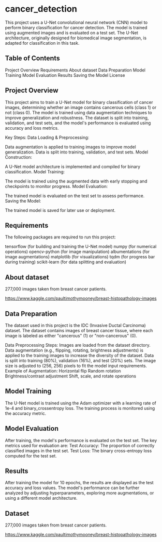# cancer_detection

This project uses a U-Net convolutional neural network (CNN) model to perform binary classification for cancer detection. The model is trained using augmented images and is evaluated on a test set. The U-Net architecture, originally designed for biomedical image segmentation, is adapted for classification in this task.

## Table of Contents
Project Overview
Requirements
About dataset
Data Preparation
Model Training
Model Evaluation
Results
Saving the Model
License

## Project Overview
This project aims to train a U-Net model for binary classification of cancer images, determining whether an image contains cancerous cells (class 1) or not (class 0). The model is trained using data augmentation techniques to improve generalization and robustness. The dataset is split into training, validation, and test sets, and the model's performance is evaluated using accuracy and loss metrics.

Key Steps:
Data Loading & Preprocessing:

Data augmentation is applied to training images to improve model generalization.
Data is split into training, validation, and test sets.
Model Construction:

A U-Net model architecture is implemented and compiled for binary classification.
Model Training:

The model is trained using the augmented data with early stopping and checkpoints to monitor progress.
Model Evaluation:

The trained model is evaluated on the test set to assess performance.
Saving the Model:

The trained model is saved for later use or deployment.

## Requirements
The following packages are required to run this project:

tensorflow (for building and training the U-Net model)
numpy (for numerical operations)
opencv-python (for image manipulation)
albumentations (for image augmentations)
matplotlib (for visualizations)
tqdm (for progress bar during training)
scikit-learn (for data splitting and evaluation)

## About dataset
277,000 images taken from breast cancer patients.

https://www.kaggle.com/paultimothymooney/breast-histopathology-images
## Data Preparation
The dataset used in this project is the IDC (Invasive Ductal Carcinoma) dataset. The dataset contains images of breast cancer tissue, where each image is labeled as either "cancerous" (1) or "non-cancerous" (0).

Data Preprocessing Steps:
Images are loaded from the dataset directory.
Data augmentation (e.g., flipping, rotating, brightness adjustments) is applied to the training images to increase the diversity of the dataset.
Data is split into training (80%), validation (16%), and test (20%) sets.
The image size is adjusted to (256, 256) pixels to fit the model input requirements.
Example of Augmentation:
Horizontal flip
Random rotation
Brightness/contrast adjustment
Shift, scale, and rotate operations

## Model Training
The U-Net model is trained using the Adam optimizer with a learning rate of 1e-4 and binary_crossentropy loss. The training process is monitored using the accuracy metric.

## Model Evaluation
After training, the model's performance is evaluated on the test set. The key metrics used for evaluation are:
Test Accuracy: The proportion of correctly classified images in the test set.
Test Loss: The binary cross-entropy loss computed for the test set.

## Results
After training the model for 10 epochs, the results are displayed as the test accuracy and loss values. The model's performance can be further analyzed by adjusting hyperparameters, exploring more augmentations, or using a different model architecture.

## Dataset
277,000 images taken from breast cancer patients.

https://www.kaggle.com/paultimothymooney/breast-histopathology-images

